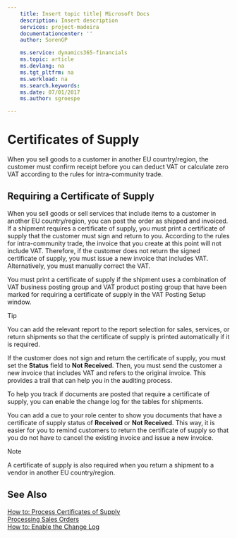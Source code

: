 ```yaml
---
    title: Insert topic title| Microsoft Docs
    description: Insert description
    services: project-madeira
    documentationcenter: ''
    author: SorenGP

    ms.service: dynamics365-financials
    ms.topic: article
    ms.devlang: na
    ms.tgt_pltfrm: na
    ms.workload: na
    ms.search.keywords:
    ms.date: 07/01/2017
    ms.author: sgroespe

---
```

# Certificates of Supply
When you sell goods to a customer in another EU country/region, the customer must confirm receipt before you can deduct VAT or calculate zero VAT according to the rules for intra-community trade.  
  
## Requiring a Certificate of Supply  
 When you sell goods or sell services that include items to a customer in another EU country/region, you can post the order as shipped and invoiced. If a shipment requires a certificate of supply, you must print a certificate of supply that the customer must sign and return to you. According to the rules for intra-community trade, the invoice that you create at this point will not include VAT. Therefore, if the customer does not return the signed certificate of supply, you must issue a new invoice that includes VAT. Alternatively, you must manually correct the VAT.  
  
 You must print a certificate of supply if the shipment uses a combination of VAT business posting group and VAT product posting group that have been marked for requiring a certificate of supply in the VAT Posting Setup window.  
  
> [!TIP]  
>  You can add the relevant report to the report selection for sales, services, or return shipments so that the certificate of supply is printed automatically if it is required.  
  
 If the customer does not sign and return the certificate of supply, you must set the **Status** field to **Not Received**. Then, you must send the customer a new invoice that includes VAT and refers to the original invoice. This provides a trail that can help you in the auditing process.  
  
 To help you track if documents are posted that require a certificate of supply, you can enable the change log for the tables for shipments.  
  
 You can add a cue to your role center to show you documents that have a certificate of supply status of **Received** or **Not Received**. This way, it is easier for you to remind customers to return the certificate of supply so that you do not have to cancel the existing invoice and issue a new invoice.  
  
> [!NOTE]  
>  A certificate of supply is also required when you return a shipment to a vendor in another EU country/region.  
  
## See Also  
 [How to: Process Certificates of Supply](../how-to-process-certificates-of-supply.md)   
 [Processing Sales Orders](../processing-sales-orders.md)   
 [How to: Enable the Change Log](../how-to-enable-the-change-log.md)